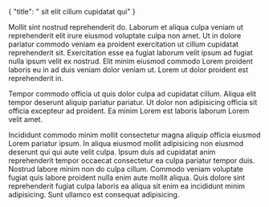 {
  "title": " sit elit cillum cupidatat qui"
}

Mollit sint nostrud reprehenderit do. Laborum et aliqua culpa veniam ut reprehenderit elit irure eiusmod voluptate culpa non amet. Ut in dolore pariatur commodo veniam ea proident exercitation ut cillum cupidatat reprehenderit sit. Exercitation esse ea fugiat laborum velit ipsum ad fugiat nulla ipsum velit ex nostrud. Elit minim eiusmod commodo Lorem proident laboris eu in ad duis veniam dolor veniam ut. Lorem ut dolor proident est reprehenderit in.

Tempor commodo officia ut quis dolor culpa ad cupidatat cillum. Aliqua elit tempor deserunt aliquip pariatur pariatur. Ut dolor non adipisicing officia sit officia excepteur ad proident. Ea minim Lorem est laboris laborum Lorem velit amet.

Incididunt commodo minim mollit consectetur magna aliquip officia eiusmod Lorem pariatur ipsum. In aliqua eiusmod mollit adipisicing non eiusmod deserunt qui qui aute velit culpa. Ipsum duis ad cupidatat anim reprehenderit tempor occaecat consectetur ea culpa pariatur tempor duis. Nostrud labore minim non do culpa cillum. Commodo veniam voluptate fugiat quis labore proident nulla enim aute mollit aliqua. Quis dolore sint reprehenderit fugiat culpa laboris ea aliqua sit enim ea incididunt minim adipisicing. Sunt ullamco est consequat adipisicing.